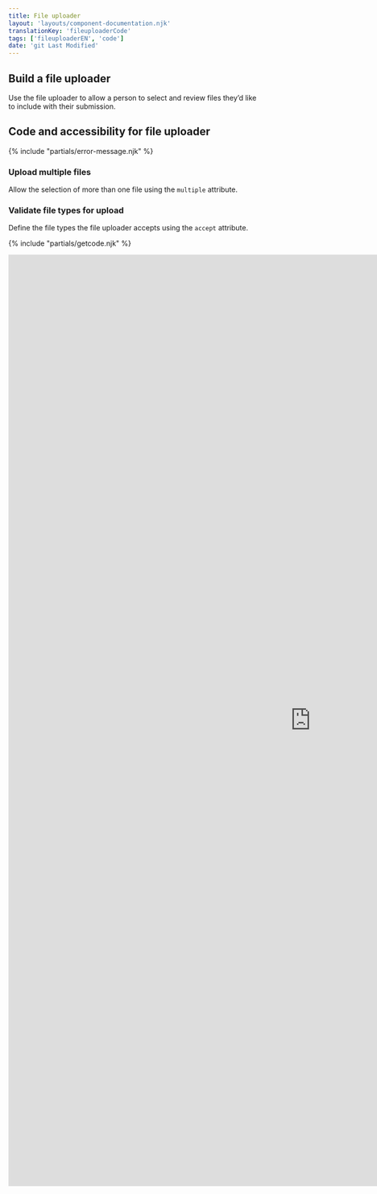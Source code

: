 ```yaml
---
title: File uploader
layout: 'layouts/component-documentation.njk'
translationKey: 'fileuploaderCode'
tags: ['fileuploaderEN', 'code']
date: 'git Last Modified'
---
```


## Build a file uploader

Use the file uploader to allow a person to select and review files they’d like to include with their submission.

## Code and accessibility for file uploader

{% include "partials/error-message.njk" %}

### Upload multiple files

Allow the selection of more than one file using the `multiple` attribute.

### Validate file types for upload

Define the file types the file uploader accepts using the `accept` attribute.

{% include "partials/getcode.njk" %}

<iframe
  title="Overview of gcds-file-uploader properties and events."
  src="https://cds-snc.github.io/gcds-components/iframe.html?viewMode=docs&demo=true&singleStory=true&id=components-file-uploader--events-properties&lang=en"
  width="1200"
  height="1850"
  style="display: block; margin: 0 auto;"
  frameBorder="0"
  allow="clipboard-write"
></iframe>
